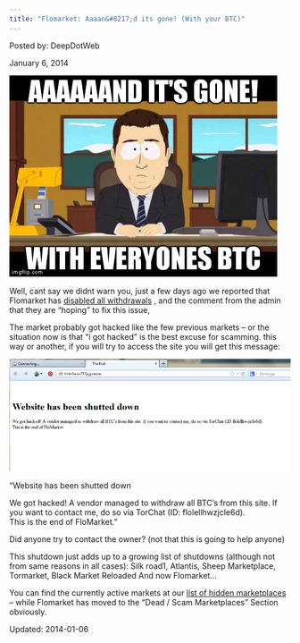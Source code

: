 ```yaml
---
title: "Flomarket: Aaaan&#8217;d its gone! (With your BTC)"
---
```


Posted by: DeepDotWeb

<span>January 6, 2014</span>


<img src="/imgs/2013/12/gone.jpg"/>
<p>Well, cant say we didnt warn you, just a few days ago we reported that Flomarket has <a href="/2014/01/02/warning-reports-of-flomarket-possible-scam-hack/">disabled all withdrawals</a> , and the comment from the admin that they are &#8220;hoping&#8221; to fix this issue,</p>
<p>The market probably got hacked like the few previous markets &#8211; or the situation now is that &#8220;i got hacked&#8221; is the best excuse for scamming. this way or another, if you will try to access the site you will get this message:</p>
<img src="/imgs/2014/01/floscam11.png" />

<p>&#8220;Website has been shutted down</p>
<p>We got hacked! A vendor managed to withdraw all BTC&#8217;s from this site. If you want to contact me, do so via TorChat (ID: flolellhwzjcle6d).<br/>
    This is the end of FloMarket.&#8221;</p>
<p>Did anyone try to contact the owner? (not that this is going to help anyone)</p>
<p>This shutdown just adds up to a growing list of shutdowns (although not from same reasons in all cases): Silk road1, Atlantis, Sheep Marketplace, Tormarket, Black Market Reloaded And now Flomarket&#8230;</p>
<p>You can find the currently active markets at our <a href="/2013/10/28/updated-llist-of-hidden-marketplaces-tor-i2p/">list of hidden marketplaces</a> &#8211; while Flomarket has moved to the &#8220;Dead / Scam Marketplaces&#8221; Section obviously.</p>
</div>


Updated: 2014-01-06
    
